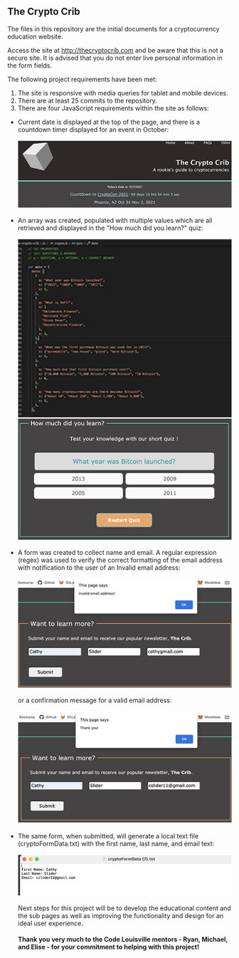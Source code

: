 ## The Crypto Crib

The files in this repository are the initial documents for a cryptocurrency education website.

Access the site at http://thecryptocrib.com and be aware that this is not a secure site. It is advised that you do not enter live personal information in the form fields.

The following project requirements have been met:

1. The site is responsive with media queries for tablet and mobile devices.
2. There are at least 25 commits to the repository.
3. There are four JavaScript requirements within the site as follows:

- Current date is displayed at the top of the page, and there is a countdown timer displayed for an event in October:<br>
  <br>
  ![date](media/readme_date.png)
  <br>
  <br>
- An array was created, populated with multiple values which are all retrieved and displayed in the "How much did you learn?" quiz:<br>
  <br>
  ![array](media/readme_array.png)
  ![quiz](media/readme_quiz.png)
  <br>
  <br>
- A form was created to collect name and email. A regular expression (regex) was used to verify the correct formatting of the email address with notification to the user of an Invalid email address:<br>
  <br>
  ![regex](media/readme_regex.png)<br>
  <br>
  or a confirmation message for a valid email address:<br>
  <br>
  ![regex2](media/readme_regex2.png)<br>
  <br>
- The same form, when submitted, will generate a local text file (cryptoFormData.txt) with the first name, last name, and email text:<br>
  <br>
  ![form_data](media/readme_form_data.png)
  <br>
  <br>
  Next steps for this project will be to develop the educational content and the sub pages as well as improving the functionality and design for an ideal user experience.
  <br>
  #### Thank you very much to the Code Louisville mentors - Ryan, Michael, and Elise - for your commitment to helping with this project!
